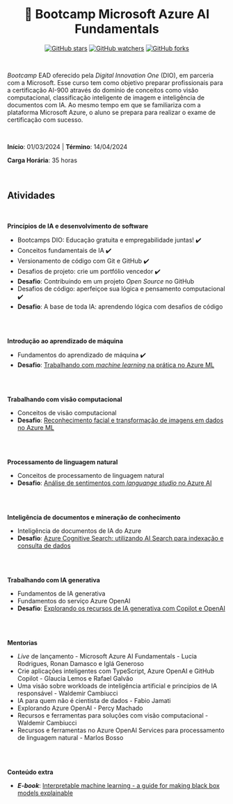 <h1 align="center"> 📝  Bootcamp Microsoft Azure AI Fundamentals </h1>

<div align="center">

[![GitHub stars](https://img.shields.io/github/stars/biachristie/dio-bootcamp-microsoft-ai900.svg?style=social&label=Star&maxAge=2592000)](https://github.com/biachristie/dio-bootcamp-microsoft-ai900/stargazers)
[![GitHub watchers](https://img.shields.io/github/watchers/biachristie/dio-bootcamp-microsoft-ai900.svg?style=social&label=Watch&maxAge=2592000)](https://github.com/biachristie/dio-bootcamp-microsoft-ai900/watchers)
[![GitHub forks](https://img.shields.io/github/forks/biachristie/dio-bootcamp-microsoft-ai900.svg?style=social&label=Fork&maxAge=2592000)](https://github.com/biachristie/dio-bootcamp-microsoft-ai900/network/members)

</div>
<br>


*Bootcamp* EAD oferecido pela *Digital Innovation One* (DIO), em parceria com a Microsoft. Esse curso tem como objetivo preparar profissionais para a certificação AI-900 através do domínio de conceitos como visão computacional, classificação inteligente de imagem e inteligência de documentos com IA. Ao mesmo tempo em que se familiariza com a plataforma Microsoft Azure, o aluno se prepara para realizar o exame de certificação com sucesso.


<br>

**Início**: 01/03/2024 | **Término**: 14/04/2024

**Carga Horária**: 35 horas

<br>

## Atividades
<br>

**Princípios de IA e desenvolvimento de software**

* Bootcamps DIO: Educação gratuita e empregabilidade juntas! ✔️
* Conceitos fundamentais de IA ✔️
* Versionamento de código com Git e GitHub ✔️
* Desafios de projeto: crie um portfólio vencedor ✔️
* **Desafio**: Contribuindo em um projeto *Open Source* no GitHub
* Desafios de código: aperfeiçoe sua lógica e pensamento computacional ✔️
* **Desafio**: A base de toda IA: aprendendo lógica com desafios de código

<br>
<br>

**Introdução ao aprendizado de máquina**
* Fundamentos do aprendizado de máquina ✔️ 
* **Desafio**: [Trabalhando com *machine learning* na prática no Azure ML]()

<br>
<br>

**Trabalhando com visão computacional**
* Conceitos de visão computacional 
* **Desafio**: [Reconhecimento facial e transformação de imagens em dados no Azure ML]()

<br>
<br>

**Processamento de linguagem natural**
* Conceitos de processamento de linguagem natural 
* **Desafio**: [Análise de sentimentos com *languange studio* no Azure AI]()

<br>
<br>

**Inteligência de documentos e mineração de conhecimento**
* Inteligência de documentos de IA do Azure
* **Desafio**: [Azure Cognitive Search: utilizando AI Search para indexação e consulta de dados]()

<br>
<br>

**Trabalhando com IA generativa**
* Fundamentos de IA generativa
* Fundamentos do serviço Azure OpenAI
* **Desafio**: [Explorando os recursos de IA generativa com Copilot e OpenAI]()

<br>
<br>

**Mentorias**
* *Live* de lançamento - Microsoft Azure AI Fundamentals - Lucia Rodrigues, Ronan Damasco e Iglá Generoso
* Crie aplicações inteligentes com TypeScript, Azure OpenAI e GitHub Copilot - Glaucia Lemos e Rafael Galvão
* Uma visão sobre workloads de inteligência artificial e princípios de IA responsável - Waldemir Cambiucci
* IA para quem não é cientista de dados - Fabio Jamati
* Explorando Azure OpenAI - Percy Machado
* Recursos e ferramentas para soluções com visão computacional - Waldemir Cambiucci
* Recursos e ferramentas no Azure OpenAI Services para processamento de linguagem natural - Marlos Bosso

<br>
<br>

**Conteúdo extra**
* ***E-book***: [Interpretable machine learning - a guide for making black box models explainable](https://christophm.github.io/interpretable-ml-book/index.html)